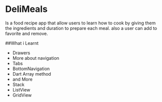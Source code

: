 # DeliMeals

Is a food recipe app that allow users to learn how to cook by giving them the ingredients and duration to prepare each meal. also a user can add to favorite and remove.

##What i Learnt
+ Drawers
+ More about navigation
+ Tabs
+ BottomNavigation
+ Dart Array method
+ and More
+ Stack
+ ListView
+ GridView